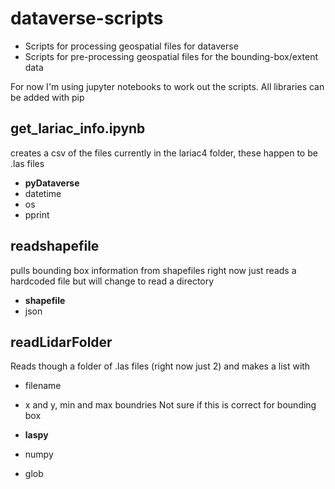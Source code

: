 # dataverse-scripts  

- Scripts for processing geospatial files for dataverse 
- Scripts for pre-processing geospatial files for the bounding-box/extent data  

For now I'm using jupyter notebooks to work out the scripts.
All libraries can be added with pip

## get_lariac_info.ipynb  
creates a csv of the files currently in the lariac4 folder,  these happen to be .las files

- **pyDataverse**
- datetime
- os
- pprint

## readshapefile
pulls bounding box information from shapefiles
right now just reads a hardcoded file but will change to read a directory
- **shapefile**
- json

## readLidarFolder
Reads though a folder of .las files (right now just 2) and makes a list with
 - filename
 - x and y, min and max boundries
 Not sure if this is correct for bounding box
 
 - **laspy**
 - numpy
 - glob
